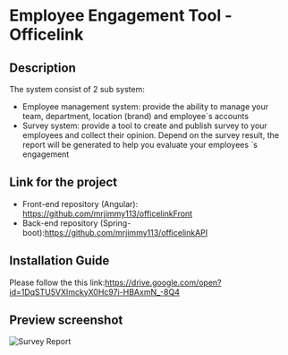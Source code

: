 # Employee Engagement Tool - Officelink

## Description

The system consist of 2 sub system:
- Employee management system: provide the ability to manage your team, department, location (brand) and employee`s accounts
- Survey system: provide a tool to create and publish survey to your employees and collect their opinion. Depend on the survey result, the report will be generated to help you evaluate your employees `s engagement

## Link for the project

- Front-end repository (Angular): https://github.com/mrjimmy113/officelinkFront
- Back-end repository (Spring-boot):https://github.com/mrjimmy113/officelinkAPI

## Installation Guide

Please follow the this link:https://drive.google.com/open?id=1DqSTU5VXImckyX0Hc97i-HBAxmN_-8Q4

## Preview screenshot

![Survey Report](https://user-images.githubusercontent.com/25839683/66180323-c4a2d780-e696-11e9-9cec-748c9f115d70.png)


